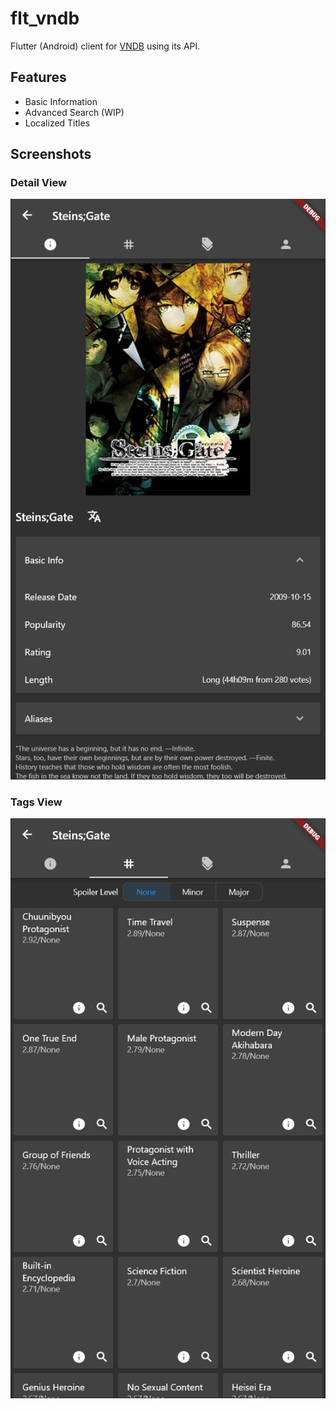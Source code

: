 # flt_vndb

Flutter (Android) client for [VNDB](vndb.org) using its API.

## Features
* Basic Information
* Advanced Search (WIP)
* Localized Titles

## Screenshots
### Detail View
![](media/details.png)

### Tags View
![](media/tags.png)
